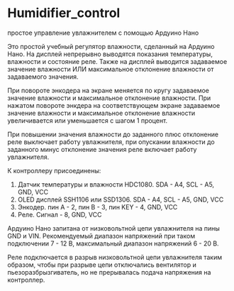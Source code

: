 # Humidifier_control
простое управление увлажнителем с помощью Ардуино Нано

Это простой учебный регулятор влажности, сделанный на Ардуино Нано.
На дисплей непрерывно выводятся показания температуры, влажности и состояние реле.
Также на дисплей выводится задаваемое значение влажности ИЛИ максимальное отклонение влажности от задаваемого значения.

При повороте энкодера на экране меняется по кругу задаваемое значение влажности и максимальное отклонение влажности.
При нажатом повороте энкдера на соответствующем экране задаваемое значение влажности 
и максимальное отклонение влажности увеличивается или уменьшается с шагом 1 процент.

При повышении значения влажности до заданного плюс отклонение реле выключает работу увлажнителя,
при опускании влажности до заданного минус отклонение значения реле включает работу увлажнителя.

К контроллеру присоединены:
1. Датчик температуры и влажности HDC1080. SDA - A4, SCL - A5, GND, VCC
2. OLED дисплей SSH1106 или SSD1306.  SDA - A4, SCL - A5, GND, VCC
3. Энкодер. пин А - 2, пин В - 3, пин KEY - 4, GND, VCC
4. Реле. Сигнал - 8, GND, VCC

Ардуино Нано запитана от низковольтной цепи увлажнителя на пины GND и VIN.
Рекомендуемый диапазон напряжений при таком подключении 7 - 12 В, 
максимальный диапазон напряжений 6 - 20 В.

Реле подключается в разрыв низковольтной цепи увлажнителя таким образом,
чтобы при разрыве цепи отключались вентилятор и пьезоразбрызгиватель, 
но не прерывалась подача напряжения на контроллер.
